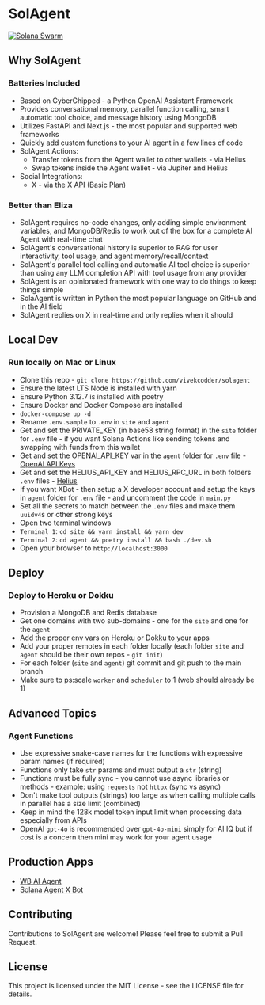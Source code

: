 # SolAgent

[![Solana Swarm](https://portswigger.net/cms/images/06/a0/83da-article-211231-matric-body.jpg)](https://solagent.uwu.ai)

## Why SolAgent

### Batteries Included
* Based on CyberChipped - a Python OpenAI Assistant Framework
* Provides conversational memory, parallel function calling, smart automatic tool choice, and message history using MongoDB
* Utilizes FastAPI and Next.js - the most popular and supported web frameworks 
* Quickly add custom functions to your AI agent in a few lines of code
* SolAgent Actions: 
    * Transfer tokens from the Agent wallet to other wallets - via Helius
    * Swap tokens inside the Agent wallet - via Jupiter and Helius
* Social Integrations: 
    * X - via the X API (Basic Plan)

### Better than Eliza
* SolAgent requires no-code changes, only adding simple environment variables, and MongoDB/Redis to work out of the box for a complete AI Agent with real-time chat
* SolAgent's conversational history is superior to RAG for user interactivity, tool usage, and agent memory/recall/context
* SolAgent's parallel tool calling and automatic AI tool choice is superior than using any LLM completion API with tool usage from any provider
* SolAgent is an opinionated framework with one way to do things to keep things simple
* SolaAgent is written in Python the most popular language on GitHub and in the AI field
* SolAgent replies on X in real-time and only replies when it should

## Local Dev

###  Run locally on Mac or Linux
* Clone this repo - `git clone https://github.com/vivekcodder/solagent`
* Ensure the latest LTS Node is installed with yarn
* Ensure Python 3.12.7 is installed with poetry
* Ensure Docker and Docker Compose are installed
* `docker-compose up -d`
* Rename `.env.sample` to `.env` in `site` and `agent`
* Get and set the PRIVATE_KEY (in base58 string format) in the `site` folder for `.env` file - if you want Solana Actions like sending tokens and swapping with funds from this wallet
* Get and set the OPENAI_API_KEY var in the `agent` folder for `.env` file - [OpenAI API Keys](https://platform.openai.com/api-keys)
* Get and set the HELIUS_API_KEY and HELIUS_RPC_URL in both folders `.env` files - [Helius](https://helius.dev)
* If you want XBot - then setup a X developer account and setup the keys in `agent` folder for `.env` file - and uncomment the code in `main.py`
* Set all the secrets to match between the `.env` files and make them `uuidv4`s or other strong keys
* Open two terminal windows
* `Terminal 1`: `cd site && yarn install && yarn dev`
* `Terminal 2`: `cd agent && poetry install && bash ./dev.sh`
* Open your browser to `http://localhost:3000`

## Deploy

### Deploy to Heroku or Dokku
* Provision a MongoDB and Redis database
* Get one domains with two sub-domains - one for the `site` and one for the `agent`
* Add the proper env vars on Heroku or Dokku to your apps
* Add your proper remotes in each folder locally (each folder `site` and `agent` should be their own repos - `git init`)
* For each folder (`site` and `agent`) git commit and git push to the main branch
* Make sure to ps:scale `worker` and `scheduler` to 1 (web should already be 1)

## Advanced Topics

### Agent Functions
* Use expressive snake-case names for the functions with expressive param names (if required)
* Functions only take `str` params and must output a `str` (string)
* Functions must be fully sync - you cannot use async libraries or methods - example: using `requests` not `httpx` (sync vs async)
* Don't make tool outputs (strings) too large as when calling multiple calls in parallel has a size limit (combined)
* Keep in mind the 128k model token input limit when processing data especially from APIs
* OpenAI `gpt-4o` is recommended over `gpt-4o-mini` simply for AI IQ but if cost is a concern then mini may work for your agent usage

## Production Apps
* [WB AI Agent]()
* [Solana Agent X Bot](https://solagent.uwu.ai)

## Contributing
Contributions to SolAgent are welcome! Please feel free to submit a Pull Request.

## License
This project is licensed under the MIT License - see the LICENSE file for details.
